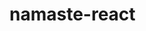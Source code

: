 # namaste-react

<!-- Food ordering app -->

<!-- /*
 *-header
 *  -logo
 *  -nav items
 *  -cart
 *-body
 *  -Search bar
 *  -Restaurant container
 *    -Restaurant card
 *      -Image
 *      -Name
 *      -Rating
 *      -Cuisines
 *      -Delivery time
 *-footer
 *  -Links
 *  -copyright
 */ -->
